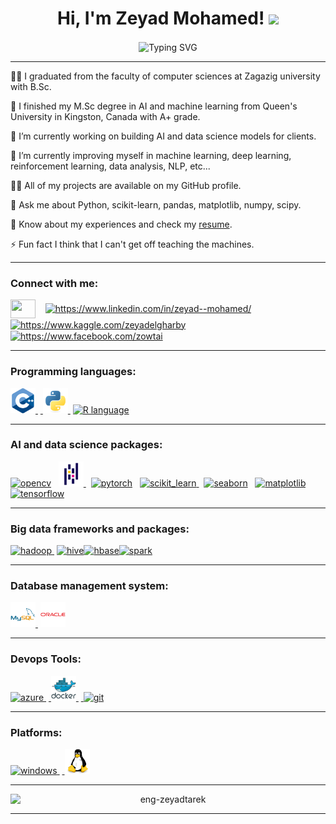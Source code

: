 <h1 align="center">
Hi, I'm Zeyad Mohamed!
  <img src="https://media.giphy.com/media/hvRJCLFzcasrR4ia7z/giphy.gif" width="30"></h1>

<center>
<p align="center">
<img align="center" style="text-align:center" src="https://readme-typing-svg.demolab.com?font=Fira+Code&weight=600&duration=2000&pause=1000&color=F74726&width=435&lines=Are+you+looking+for+a+AI+engineer?;or+a+data+scientist+expert?;please, contact+with+me." alt="Typing SVG" />
</p>
</center>

<hr>

🧑‍🎓 I graduated from the faculty of computer sciences at Zagazig university with B.Sc.

📖 I finished my M.Sc degree in AI and machine learning from Queen's University in Kingston, Canada with A+ grade.

🔭 I’m currently working on building AI and data science models for clients.

🌱 I’m currently improving myself in machine learning, deep learning, reinforcement learning, data analysis, NLP, etc...

👨‍💻 All of my projects are available on my GitHub profile.

💬 Ask me about Python, scikit-learn, pandas, matplotlib, numpy, scipy.

📄 Know about my experiences and check my <a href="https://drive.google.com/file/d/1-HDdeOyQmNez8SWW9YGT5X78ANxU8ppI/view?usp=sharing" target="blank">resume</a>.

⚡ Fun fact I think that I can't get off teaching the machines.
<hr>
<h3 align="left">Connect with me:</h3>
<p align="left">
<a href="mailto:zeyadt600@gmail.com" target="blank"><img align="center" src="https://upload.wikimedia.org/wikipedia/commons/7/7e/Gmail_icon_%282020%29.svg" height="30" width="40"/></a>&nbsp;&nbsp;&nbsp;
<a href="https://linkedin.com/in/https://www.linkedin.com/in/zeyad--mohamed/" target="blank"><img align="center" src="https://raw.githubusercontent.com/rahuldkjain/github-profile-readme-generator/master/src/images/icons/Social/linked-in-alt.svg" alt="https://www.linkedin.com/in/zeyad--mohamed/" height="30" width="40" /></a>
<a href="https://kaggle.com/https://www.kaggle.com/zeyadelgharby" target="blank"><img align="center" src="https://raw.githubusercontent.com/rahuldkjain/github-profile-readme-generator/master/src/images/icons/Social/kaggle.svg" alt="https://www.kaggle.com/zeyadelgharby" height="30" width="40" /></a>
<a href="https://fb.com/https://www.facebook.com/zowtai" target="blank"><img align="center" src="https://raw.githubusercontent.com/rahuldkjain/github-profile-readme-generator/master/src/images/icons/Social/facebook.svg" alt="https://www.facebook.com/zowtai" height="30" width="40" /></a>
</p>
<hr>
<h3 align "left">Programming languages:</h3>
<p>
 <a href="https://www.w3schools.com/cpp/" target="blank" rel="noreferrer"> <img src="https://raw.githubusercontent.com/devicons/devicon/master/icons/cplusplus/cplusplus-original.svg" alt="cplusplus" width="40" height="40"/> </a>&nbsp;<a href="https://www.python.org" target="blank" rel="noreferrer"> <img src="https://raw.githubusercontent.com/devicons/devicon/master/icons/python/python-original.svg" alt="python" width="40" height="40"/> </a>&nbsp;<a href="https://www.r-project.org" target="blank" rel="noreferrer"><img src="https://cdn.jsdelivr.net/gh/devicons/devicon/icons/rstudio/rstudio-original.svg" alt="R language" width="40" height="40"/></a></p>
<hr>
<p>
<h3 align "left">AI and data science packages:</h3>
<a href="https://opencv.org/" target="blank" rel="noreferrer"><img src="https://www.vectorlogo.zone/logos/opencv/opencv-icon.svg" alt="opencv" width="40" height="40"/></a> &nbsp; <a href="https://pandas.pydata.org/" target="_blank" rel="noreferrer"> <img src="https://raw.githubusercontent.com/devicons/devicon/2ae2a900d2f041da66e950e4d48052658d850630/icons/pandas/pandas-original.svg" alt="pandas" width="40" height="40"/> </a> &nbsp; <a href="https://pytorch.org/" target="blank" rel="noreferrer"> <img src="https://www.vectorlogo.zone/logos/pytorch/pytorch-icon.svg" alt="pytorch" width="40" height="40"/></a> &nbsp; <a href="https://scikit-learn.org/" target="blank" rel="noreferrer"> <img src="https://upload.wikimedia.org/wikipedia/commons/0/05/Scikit_learn_logo_small.svg" alt="scikit_learn" width="40" height="40"/> </a> &nbsp; <a href="https://seaborn.pydata.org/" target="blank" rel="noreferrer"><img src="https://seaborn.pydata.org/_images/logo-mark-lightbg.svg" alt="seaborn" width="40" height="40"/></a> &nbsp; <a href="https://matplotlib.org" target="blank" rel="noreferrer"><img alt="matplotlib" src="https://upload.wikimedia.org/wikipedia/commons/8/84/Matplotlib_icon.svg" width="40" height="40"></a> &nbsp; <a href="https://www.tensorflow.org" target="blank" rel="noreferrer"><img src="https://www.vectorlogo.zone/logos/tensorflow/tensorflow-icon.svg" alt="tensorflow" width="40" height="40"/></a></p>
<hr>
<h3 align="left">Big data frameworks and packages:</h3>
<p>
<a href="https://hadoop.apache.org/" target="blank" rel="noreferrer"><img src="https://www.vectorlogo.zone/logos/apache_hadoop/apache_hadoop-icon.svg" alt="hadoop" width="40" height="40"/> </a>&nbsp;<a href="https://hive.apache.org/" target="blank" rel="noreferrer"><img src="https://www.vectorlogo.zone/logos/apache_hive/apache_hive-icon.svg" alt="hive" width="40" height="40"/></a><a href="https://hbase.apache.org/"><img src="https://cdn.cdnlogo.com/logos/h/32/hbase.svg" alt="hbase" width="40" height="40></a>&nbsp;<a href="https://spark.apache.org/" target="blank" rel="noreferrer"><img src="https://upload.wikimedia.org/wikipedia/commons/f/f3/Apache_Spark_logo.svg" alt="spark" width="40" height="40"/></a>
</p>
<hr>
<h3 align="left">Database management system:</h3>
<p>
<a href="https://www.mysql.com/" target="_blank" rel="noreferrer"><img src="https://raw.githubusercontent.com/devicons/devicon/master/icons/mysql/mysql-original-wordmark.svg" alt="mysql" width="40" height="40"/> </a>&nbsp;<a href="https://www.oracle.com/" target="_blank" rel="noreferrer"><img src="https://raw.githubusercontent.com/devicons/devicon/master/icons/oracle/oracle-original.svg" alt="oracle" width="40" height="40"/></a>
</p>
<hr>
<h3 align="left">Devops Tools:</h3>
<p align="left"> <a href="https://azure.microsoft.com/en-in/" target="blank" rel="noreferrer"> <img src="https://www.vectorlogo.zone/logos/microsoft_azure/microsoft_azure-icon.svg" alt="azure" width="40" height="40"/> </a>&nbsp;<a href="https://www.docker.com/" target="_blank" rel="noreferrer"> <img src="https://raw.githubusercontent.com/devicons/devicon/master/icons/docker/docker-original-wordmark.svg" alt="docker" width="40" height="40"/> </a>&nbsp;<a href="https://git-scm.com/" target="blank" rel="noreferrer"> <img src="https://www.vectorlogo.zone/logos/git-scm/git-scm-icon.svg" alt="git" width="40" height="40"/> </a>
<hr>
<h3 align="left">Platforms:</h3>
<p align="left"><a href="https://www.microsoft.com/en-us/software-download/windows10" target="blank" rel="noreferrer"> <img src="https://upload.wikimedia.org/wikipedia/commons/5/5f/Windows_logo_-_2012.svg" alt="windows" width="40" height="40"/> </a>&nbsp;<a href="https://www.linux.org/" target="blank" rel="noreferrer"> <img src="https://raw.githubusercontent.com/devicons/devicon/master/icons/linux/linux-original.svg" alt="linux" width="40" height="40"/> </a>
<hr>
<img align="center" style="text-align:center; display:block" src="https://github-readme-stats.vercel.app/api/top-langs?username=eng-zeyadtarek&show_icons=true&theme=dark&locale=en&layout=compact" alt="eng-zeyadtarek"/>
<hr>
